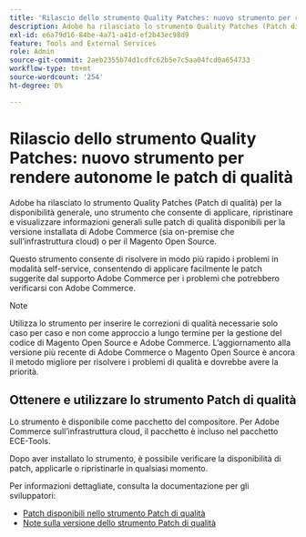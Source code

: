 ```yaml
---
title: 'Rilascio dello strumento Quality Patches: nuovo strumento per rendere autonome le patch di qualità'
description: Adobe ha rilasciato lo strumento Quality Patches (Patch di qualità) per la disponibilità generale, uno strumento che consente di applicare, ripristinare e visualizzare informazioni generali sulle patch di qualità disponibili per la versione installata di Adobe Commerce (sia on-premise che sull’infrastruttura cloud) o per il Magento Open Source.
exl-id: e6a79d16-84be-4a71-a41d-ef2b43ec98d9
feature: Tools and External Services
role: Admin
source-git-commit: 2aeb2355b74d1cdfc62b5e7c5aa04fcd0a654733
workflow-type: tm+mt
source-wordcount: '254'
ht-degree: 0%

---
```


# Rilascio dello strumento Quality Patches: nuovo strumento per rendere autonome le patch di qualità

Adobe ha rilasciato lo strumento Quality Patches (Patch di qualità) per la disponibilità generale, uno strumento che consente di applicare, ripristinare e visualizzare informazioni generali sulle patch di qualità disponibili per la versione installata di Adobe Commerce (sia on-premise che sull’infrastruttura cloud) o per il Magento Open Source.

Questo strumento consente di risolvere in modo più rapido i problemi in modalità self-service, consentendo di applicare facilmente le patch suggerite dal supporto Adobe Commerce per i problemi che potrebbero verificarsi con Adobe Commerce.

>[!NOTE]
>
>Utilizza lo strumento per inserire le correzioni di qualità necessarie solo caso per caso e non come approccio a lungo termine per la gestione del codice di Magento Open Source e Adobe Commerce. L’aggiornamento alla versione più recente di Adobe Commerce o Magento Open Source è ancora il metodo migliore per risolvere i problemi di qualità e dovrebbe avere la priorità.

## Ottenere e utilizzare lo strumento Patch di qualità

Lo strumento è disponibile come pacchetto del compositore. Per Adobe Commerce sull’infrastruttura cloud, il pacchetto è incluso nel pacchetto ECE-Tools.

Dopo aver installato lo strumento, è possibile verificare la disponibilità di patch, applicarle o ripristinarle in qualsiasi momento.

Per informazioni dettagliate, consulta la documentazione per gli sviluppatori:

* [Patch disponibili nello strumento Patch di qualità](https://experienceleague.adobe.com/tools/commerce-quality-patches/index.html?lang=it)
* [Note sulla versione dello strumento Patch di qualità](https://experienceleague.adobe.com/it/docs/commerce-operations/tools/quality-patches-tool/release-notes)
